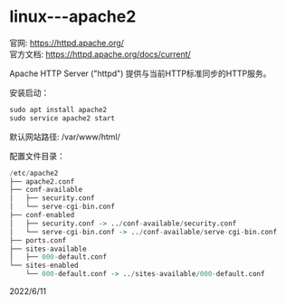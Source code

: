 # linux---apache2

官网: https://httpd.apache.org/  
官方文档: https://httpd.apache.org/docs/current/  

Apache HTTP Server ("httpd") 提供与当前HTTP标准同步的HTTP服务。  

安装启动：  
```r
sudo apt install apache2
sudo service apache2 start
```

默认网站路径: /var/www/html/  

配置文件目录：  
```r
/etc/apache2
├── apache2.conf
├── conf-available
│   ├── security.conf
│   └── serve-cgi-bin.conf
├── conf-enabled
│   ├── security.conf -> ../conf-available/security.conf
│   └── serve-cgi-bin.conf -> ../conf-available/serve-cgi-bin.conf
├── ports.conf
├── sites-available
│   ├── 000-default.conf
└── sites-enabled
    └── 000-default.conf -> ../sites-available/000-default.conf
```


2022/6/11  

